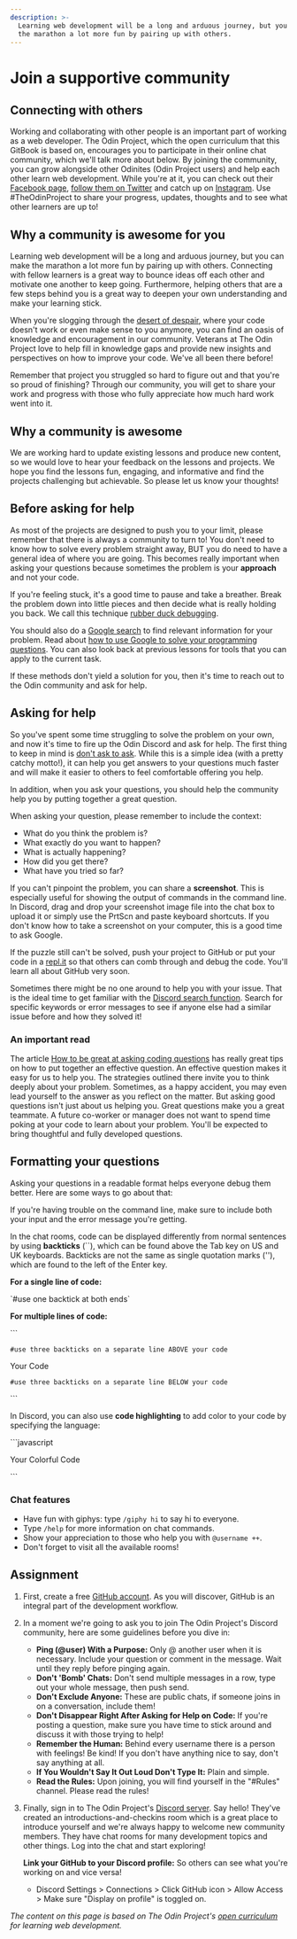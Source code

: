 ```yaml
---
description: >-
  Learning web development will be a long and arduous journey, but you can make
  the marathon a lot more fun by pairing up with others.
---
```


# Join a supportive community

## Connecting with others

Working and collaborating with other people is an important part of working as a web developer. The Odin Project, which the open curriculum that this GitBook is based on, encourages you to participate in their online chat community, which we'll talk more about below. By joining the community, you can grow alongside other Odinites \(Odin Project users\) and help each other learn web development. While you're at it, you can check out their [Facebook page](https://www.facebook.com/theodinproject/), [follow them on Twitter](https://twitter.com/TheOdinProject) and catch up on [Instagram](https://www.instagram.com/theodinproject/). Use \#TheOdinProject to share your progress, updates, thoughts and to see what other learners are up to!

## Why a community is awesome for you

Learning web development will be a long and arduous journey, but you can make the marathon a lot more fun by pairing up with others. Connecting with fellow learners is a great way to bounce ideas off each other and motivate one another to keep going. Furthermore, helping others that are a few steps behind you is a great way to deepen your own understanding and make your learning stick.

When you're slogging through the [desert of despair](https://www.thinkful.com/blog/why-learning-to-code-is-so-damn-hard/), where your code doesn't work or even make sense to you anymore, you can find an oasis of knowledge and encouragement in our community. Veterans at The Odin Project love to help fill in knowledge gaps and provide new insights and perspectives on how to improve your code. We've all been there before!

Remember that project you struggled so hard to figure out and that you're so proud of finishing? Through our community, you will get to share your work and progress with those who fully appreciate how much hard work went into it.

## Why a community is awesome

We are working hard to update existing lessons and produce new content, so we would love to hear your feedback on the lessons and projects. We hope you find the lessons fun, engaging, and informative and find the projects challenging but achievable. So please let us know your thoughts!

## Before asking for help

As most of the projects are designed to push you to your limit, please remember that there is always a community to turn to! You don't need to know how to solve every problem straight away, BUT you do need to have a general idea of where you are going. This becomes really important when asking your questions because sometimes the problem is your **approach** and not your code.

If you're feeling stuck, it's a good time to pause and take a breather. Break the problem down into little pieces and then decide what is really holding you back. We call this technique [rubber duck debugging](https://en.wikipedia.org/wiki/Rubber_duck_debugging).

You should also do a [Google search](https://www.google.com/) to find relevant information for your problem. Read about [how to use Google to solve your programming questions](https://codinginflow.com/google-programming-questions). You can also look back at previous lessons for tools that you can apply to the current task.

If these methods don't yield a solution for you, then it's time to reach out to the Odin community and ask for help.

## Asking for help

So you've spent some time struggling to solve the problem on your own, and now it's time to fire up the Odin Discord and ask for help. The first thing to keep in mind is [don't ask to ask](https://dontasktoask.com/). While this is a simple idea \(with a pretty catchy motto!\), it can help you get answers to your questions much faster and will make it easier to others to feel comfortable offering you help.

In addition, when you ask your questions, you should help the community help you by putting together a great question.

When asking your question, please remember to include the context:

* What do you think the problem is?
* What exactly do you want to happen?
* What is actually happening?
* How did you get there?
* What have you tried so far?

If you can't pinpoint the problem, you can share a **screenshot**. This is especially useful for showing the output of commands in the command line. In Discord, drag and drop your screenshot image file into the chat box to upload it or simply use the PrtScn and paste keyboard shortcuts. If you don't know how to take a screenshot on your computer, this is a good time to ask Google.

If the puzzle still can't be solved, push your project to GitHub or put your code in a [repl.it](https://repl.it/) so that others can comb through and debug the code. You'll learn all about GitHub very soon.

Sometimes there might be no one around to help you with your issue. That is the ideal time to get familiar with the [Discord search function](https://support.discordapp.com/hc/en-us/articles/115000468588-Using-Search). Search for specific keywords or error messages to see if anyone else had a similar issue before and how they solved it!

### **An important read**

The article [How to be great at asking coding questions](https://medium.com/@gordon_zhu/how-to-be-great-at-asking-questions-e37be04d0603) has really great tips on how to put together an effective question. An effective question makes it easy for us to help you. The strategies outlined there invite you to think deeply about your problem. Sometimes, as a happy accident, you may even lead yourself to the answer as you reflect on the matter. But asking good questions isn't just about us helping you. Great questions make you a great teammate. A future co-worker or manager does not want to spend time poking at your code to learn about your problem. You'll be expected to bring thoughtful and fully developed questions.

## Formatting your questions

Asking your questions in a readable format helps everyone debug them better. Here are some ways to go about that:

If you're having trouble on the command line, make sure to include both your input and the error message you're getting.

In the chat rooms, code can be displayed differently from normal sentences by using **backticks** \(\`\`\), which can be found above the Tab key on US and UK keyboards. Backticks are not the same as single quotation marks \(''\), which are found to the left of the Enter key.

**For a single line of code:**

\`\#use one backtick at both ends\`

**For multiple lines of code:**

\`\`\`

`#use three backticks on a separate line ABOVE your code`

Your Code

`#use three backticks on a separate line BELOW your code`

\`\`\`

In Discord, you can also use **code highlighting** to add color to your code by specifying the language:

\`\`\`javascript

Your Colorful Code

\`\`\`

### Chat features

* Have fun with giphys: type `/giphy hi` to say hi to everyone.
* Type `/help` for more information on chat commands.
* Show your appreciation to those who help you with `@username ++`.
* Don't forget to visit all the available rooms!

## Assignment

1. First, create a free [GitHub account](https://github.com/join). As you will discover, GitHub is an integral part of the development workflow.
2. In a moment we're going to ask you to join The Odin Project's Discord community, here are some guidelines before you dive in:
   * **Ping \(@user\) With a Purpose:** Only @ another user when it is necessary. Include your question or comment in the message. Wait until they reply before pinging again.    
   * **Don't 'Bomb' Chats:** Don't send multiple messages in a row, type out your whole message, then push send.    
   * **Don't Exclude Anyone:**    These are public chats, if someone joins in on a conversation, include them!        
   * **Don't Disappear Right After Asking for Help on Code:** If you're posting a question, make sure you have time to stick around and discuss it with those trying to help!
   * **Remember the Human:** Behind every username there is a person with feelings! Be kind! If you don't have anything nice to say, don't say anything at all. 
   * **If You Wouldn't Say It Out Loud Don't Type It:** Plain and simple.
   * **Read the Rules:** Upon joining, you will find yourself in the "\#Rules" channel. Please read the rules!
3. Finally, sign in to The Odin Project's [Discord server](https://discord.gg/fbFCkYabZB). Say hello! They've created an introductions-and-checkins room which is a great place to introduce yourself and we're always happy to welcome new community members. They have chat rooms for many development topics and other things. Log into the chat and start exploring!

   **Link your GitHub to your Discord profile:** So others can see what you're working on and vice versa!

   * Discord Settings &gt; Connections &gt; Click GitHub icon &gt; Allow Access &gt; Make sure "Display on profile" is toggled on.

_The content on this page is based on The Odin Project's_ [_open curriculum_](https://github.com/TheOdinProject/curriculum) _for learning web development._

